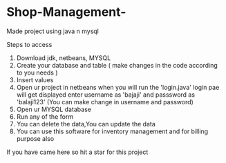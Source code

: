 # Shop-Management-
Made project using java n mysql 

Steps to access 
1) Download jdk, netbeans, MYSQL
2) Create your database and table ( make changes in the code according to you needs ) 
4) Insert values
5) Open ur project in netbeans when you will run the 'login.java' login pae will get displayed enter username as 'bajaji' and passsword as 'balaji123' (You can make change in username and password)
6) Open ur MYSQL database 
7) Run any of the form 
8) You can delete the data,You can update the data
9) You can use this software for inventory management and for billing purpose also

If you have came here so hit a star for this project 
